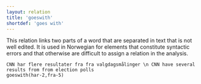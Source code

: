 ```yaml
---
layout: relation
title: 'goeswith'
shortdef: 'goes with'
---
```


This relation links two parts of a word that are separated in text that is not well edited. It is used in Norwegian for elements that constitute syntactic errors and that otherwise are difficult to assign a relation in the analysis.

~~~ sdparse
CNN har flere resultater fra fra valgdagsmålinger \n CNN have several results from from election polls
goeswith(har-2,fra-5)
~~~
